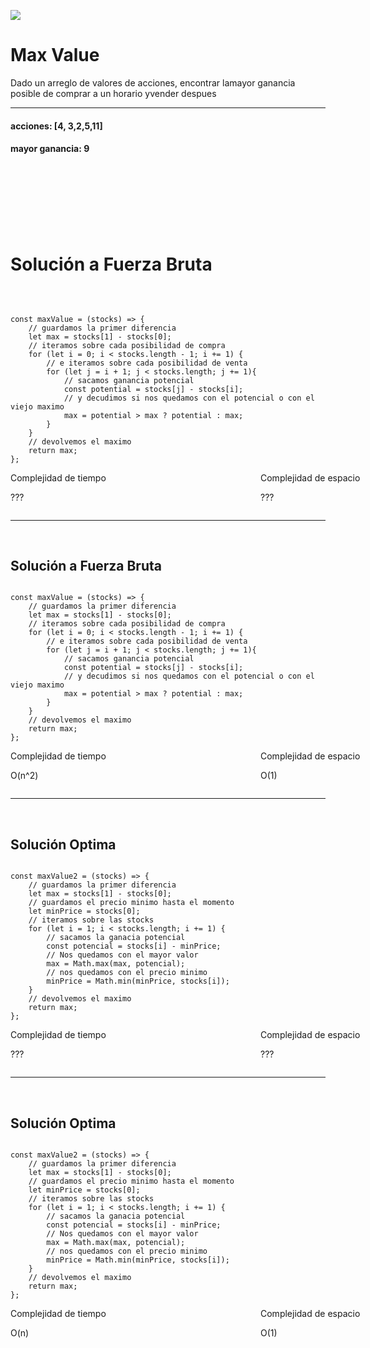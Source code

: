 


<p >
        <img src='https://static.wixstatic.com/media/85087f_0d84cbeaeb824fca8f7ff18d7c9eaafd~mv2.png/v1/fill/w_160,h_30,al_c,q_85,usm_0.66_1.00_0.01/Logo_completo_Color_1PNG.webp' </img>
</p>


<h1 >Max Value</h1>

<div>
<p >Dado un arreglo de valores de acciones, encontrar lamayor ganancia posible de comprar a un horario yvender despues</p>
<hr>


<h4 >
acciones: [4, 3,2,5,11]
</h4>
<h4 >
mayor ganancia: 9
</h4>
</div>
<br/>
<br/>
<br/>
<br/>
<br/>
<br/>
<h1>Solución a Fuerza Bruta</h1>
<br/>
<pre><code>
const maxValue = (stocks) => {
    // guardamos la primer diferencia
    let max = stocks[1] - stocks[0];
    // iteramos sobre cada posibilidad de compra
    for (let i = 0; i < stocks.length - 1; i += 1) {
        // e iteramos sobre cada posibilidad de venta
        for (let j = i + 1; j < stocks.length; j += 1){
            // sacamos ganancia potencial
            const potential = stocks[j] - stocks[i];
            // y decudimos si nos quedamos con el potencial o con el viejo maximo      
            max = potential > max ? potential : max;    
        }  
    }
    // devolvemos el maximo
    return max;
};
</code></pre>

<div style="display:grid ;justify-content: space-evenly; grid-template-columns: 400px 400px ;">
    <div >
        Complejidad de tiempo
            <p>???</p>
    </div>
    <div >
        Complejidad de espacio
            <p>???</p>
    </div>
</div>
<hr>
<br/>
<h2>Solución a Fuerza Bruta</h2>
<pre><code>
const maxValue = (stocks) => {
    // guardamos la primer diferencia
    let max = stocks[1] - stocks[0];
    // iteramos sobre cada posibilidad de compra
    for (let i = 0; i < stocks.length - 1; i += 1) {
        // e iteramos sobre cada posibilidad de venta
        for (let j = i + 1; j < stocks.length; j += 1){
            // sacamos ganancia potencial
            const potential = stocks[j] - stocks[i];
            // y decudimos si nos quedamos con el potencial o con el viejo maximo      
            max = potential > max ? potential : max;    
        }  
    }
    // devolvemos el maximo
    return max;
};
</code></pre>

<div style="display:grid ;justify-content: space-evenly; grid-template-columns: 400px 400px ;">
    <div >
        Complejidad de tiempo
            <p>O(n^2)</p>
    </div>
    <div >
        Complejidad de espacio
            <p>O(1)</p>
    </div>
</div>

<hr>
<br/>
<h2>Solución Optima</h2>
<pre><code>
const maxValue2 = (stocks) => {
    // guardamos la primer diferencia
    let max = stocks[1] - stocks[0];
    // guardamos el precio minimo hasta el momento
    let minPrice = stocks[0];
    // iteramos sobre las stocks
    for (let i = 1; i < stocks.length; i += 1) {
        // sacamos la ganacia potencial
        const potencial = stocks[i] - minPrice;
        // Nos quedamos con el mayor valor    
        max = Math.max(max, potencial);
        // nos quedamos con el precio minimo    
        minPrice = Math.min(minPrice, stocks[i]);
    }
    // devolvemos el maximo
    return max;
};
</code></pre>

<div style="display:grid ;justify-content: space-evenly; grid-template-columns: 400px 400px ;">
    <div >
        Complejidad de tiempo
            <p>???</p>
    </div>
    <div >
        Complejidad de espacio
            <p>???</p>
    </div>
</div>

<hr>
<br/>
<h2>Solución Optima</h2>
<pre><code>
const maxValue2 = (stocks) => {
    // guardamos la primer diferencia
    let max = stocks[1] - stocks[0];
    // guardamos el precio minimo hasta el momento
    let minPrice = stocks[0];
    // iteramos sobre las stocks
    for (let i = 1; i < stocks.length; i += 1) {
        // sacamos la ganacia potencial
        const potencial = stocks[i] - minPrice;
        // Nos quedamos con el mayor valor    
        max = Math.max(max, potencial);
        // nos quedamos con el precio minimo    
        minPrice = Math.min(minPrice, stocks[i]);
    }
    // devolvemos el maximo
    return max;
};
</code></pre>

<div style="display:grid ;justify-content: space-evenly; grid-template-columns: 400px 400px ;">
    <div >
        Complejidad de tiempo
            <p>O(n)</p>
    </div>
    <div >
        Complejidad de espacio
            <p>O(1)</p>
    </div>
</div>
